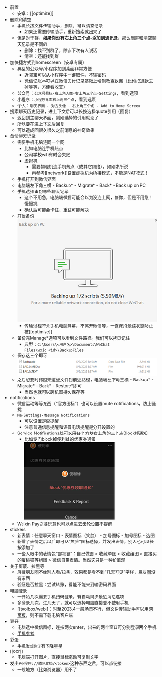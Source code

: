 - 前置
  - 安卓：[[optimize]]
- 删除和清空
  - 手机长按文件传输助手，删除，可以清空记录
    - 如果还需要传输助手，重新搜索就出来了
  - 但是对于群，**如果你没有右上角三个点-添加到通讯录**，那么删除和清空聊天记录是不同的
    - 删除：找不到群了，除非下次有人说话
    - 清空：还能找到群
- 加快捷方式到homescreen（安卓专属）
  - 典型的公众号/小程序加到桌面非常方便
    - 近邻宝可以从小程序中一键取件，不输密码
    - 微信记账本可以在微信支付记录基础上增删改查数据（比如把退款去掉等等，方便看收支）
  - 公众号：`公众号图标-右上角人像-右上角三个点-Settings`，看到选项
  - 小程序：`小程序界面右上角三个点`，看到选项
  - 个人：`聊天界面 - 对方头像 - 右上角三个点 - Add to Home Screen`
- 搜索聊天历史记录，进上下文后可以长按选择quote引用（回复）
  - 返回到主聊天界面，刚刚选择的引用就没了
  - 所以要在进上下文后回复
  - 可以造成回很久很久之前消息的神奇效果
- 备份聊天记录
  - 需要手机电脑连同一个网
    - 比如电脑连手机热点
    - 公司学校wifi有时会失败
    - 虚拟机
      - 需要物理机连手机热点（或其它网络），如刚才所说
      - 再参考[[network]]设置虚拟机为桥接模式，不能是NAT模式！
  - 手机打开到微信界面
  - 电脑端左下角三横 - Backup* - Migrate* - Back* - Back up on PC
  - 手机选择备份哪些聊天记录
    - 这个不用急。电脑端微信可能会以为没连上网，催你，但是不用急！慢慢挑
    - 确认后可能会卡住，重试可能解决
  - 开始备份![](wechat-backup.png)
    - 传输过程不关手机电脑屏幕，不离开微信等，一直保持最佳状态防止被[[optimize]]
  - 备份完Manage*选项可以看到文件路径。我们可以拷贝记住
    - 典型：`C:\Users\<用户名>\Documents\WeChat Files\wxid_<id>\BackupFiles`
  - 保存这三个即可![](wechat-backup-files.png)
  - 之后想要时拷回来这些文件到前述路径，电脑端左下角三横 - Backup* - Migrate* - Back* - Restore*即可
    - 当然也就可以跨机器持久保存等
- notifications
  - 微信运动等等东西（“官方图标”）也可以设置mute notifications，防止骚扰
  - `Me-Settings-Message Notifications`
    - 可以设置是否提醒
    - 注意普通信息提醒和语音电话提醒是分开设置的
  - Service Notifications处可以用各个方块右上角的三个点Block掉通知
    - 比如专门block掉便利蜂的优惠券通知![](block-wechat-service-notifications.png)
  - Weixin Pay之类玩意也可以点进去齿轮设置不提醒
- stickers
  - 新表情：任意聊天窗口 - 表情图标（笑脸） - 加号图标 - 加号图标 - 选图
  - 新增了表情之后以后即可从“笑脸”图标选择，并发出表情。别人也可以长按添加了
  - 一些人眼中的表情包“鄙视链”：自己做图 > 收藏单图 > 收藏组图 > 直接买的蜜桃猫等组图 > 微信自带表情。当然这只是一种价值观
- 关于屏蔽、拉黑等
  - 屏蔽朋友圈不给别人看/拉黑，效果都是看不到“几天可见”字样，朋友圈没有东西
  - 验证是否拉黑：尝试转账，看能不能来到输密码界面
- 电脑登录
  - 一开始几次需要手机扫码登录。有自动同步最近消息选项
  - 多登录几次，过几天了，就可以选择电脑直接登不使用手机
  - [[toolbox/web]]：时至2023.4一般场景不行，但文件传输助手可以用[网页版](https://szfilehelper.weixin.qq.com/)，则不需下载电脑客户端
- 双开
  - 电脑选中微信图标，连按两次enter，出来的两个窗口可分别登录两个手机
  - [手机参考](https://new.qq.com/rain/a/20191223A01GTW00#:~:text=%E5%A6%82%E6%9E%9C%E6%98%AF%E5%AE%89%E5%8D%93%E6%89%8B%E6%9C%BA%E5%B0%B1,%E7%A4%BE%E4%BA%A4APP%E7%9A%84%E5%8F%8C%E5%BC%80%E5%8A%9F%E8%83%BD%E3%80%82)
- 彩蛋
  - 手机发`想你了`有下降星星
- [[ocr]]
  - 电脑端打开图片，直接鼠标拖动可复制文字
- 发出`#小程序://腾讯文档/<token>`这种东西之后，可以点链接
  - 一般地方（比如浏览器）用不了